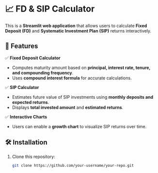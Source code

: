 # 📈 FD & SIP Calculator

This is a **Streamlit web application** that allows users to calculate **Fixed Deposit (FD)** and **Systematic Investment Plan (SIP)** returns interactively.

## 🚀 Features
✅ **Fixed Deposit Calculator**  
- Computes maturity amount based on **principal, interest rate, tenure, and compounding frequency**.
- Uses **compound interest formula** for accurate calculations.

✅ **SIP Calculator**  
- Estimates future value of SIP investments using **monthly deposits and expected returns**.
- Displays **total invested amount** and **estimated returns**.

✅ **Interactive Charts**  
- Users can enable a **growth chart** to visualize SIP returns over time.

## 🛠️ Installation
1. Clone this repository:
   ```sh
   git clone https://github.com/your-username/your-repo.git